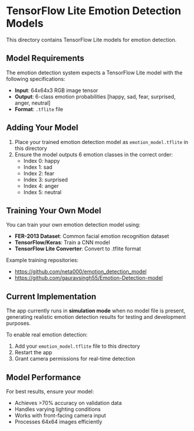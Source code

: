 # TensorFlow Lite Emotion Detection Models

This directory contains TensorFlow Lite models for emotion detection.

## Model Requirements

The emotion detection system expects a TensorFlow Lite model with the following specifications:

- **Input**: 64x64x3 RGB image tensor
- **Output**: 6-class emotion probabilities [happy, sad, fear, surprised, anger, neutral]
- **Format**: `.tflite` file

## Adding Your Model

1. Place your trained emotion detection model as `emotion_model.tflite` in this directory
2. Ensure the model outputs 6 emotion classes in the correct order:
   - Index 0: happy
   - Index 1: sad  
   - Index 2: fear
   - Index 3: surprised
   - Index 4: anger
   - Index 5: neutral

## Training Your Own Model

You can train your own emotion detection model using:

- **FER-2013 Dataset**: Common facial emotion recognition dataset
- **TensorFlow/Keras**: Train a CNN model
- **TensorFlow Lite Converter**: Convert to .tflite format

Example training repositories:
- https://github.com/neta000/emotion_detection_model
- https://github.com/gauravsingh55/Emotion-Detection-model

## Current Implementation

The app currently runs in **simulation mode** when no model file is present, generating realistic emotion detection results for testing and development purposes.

To enable real emotion detection:
1. Add your `emotion_model.tflite` file to this directory
2. Restart the app
3. Grant camera permissions for real-time detection

## Model Performance

For best results, ensure your model:
- Achieves >70% accuracy on validation data
- Handles varying lighting conditions
- Works with front-facing camera input
- Processes 64x64 images efficiently 